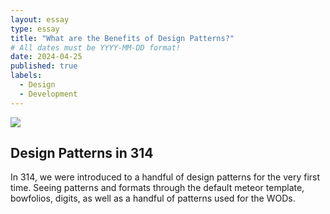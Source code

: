```yaml
---
layout: essay
type: essay
title: "What are the Benefits of Design Patterns?"
# All dates must be YYYY-MM-DD format!
date: 2024-04-25
published: true
labels:
  - Design
  - Development
---
```

<img class="img-fluid" src="https://miro.medium.com/v2/resize:fit:720/format:webp/1*d_lXoGt-EZDRuwg5lW9swg.png">

## Design Patterns in 314

In 314, we were introduced to a handful of design patterns for the very first time. Seeing patterns and formats through the default meteor template, bowfolios, digits, as well as a handful of patterns used for the WODs. 


